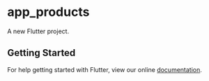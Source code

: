 # app_products

A new Flutter project.

## Getting Started

For help getting started with Flutter, view our online
[documentation](https://flutter.io/).
